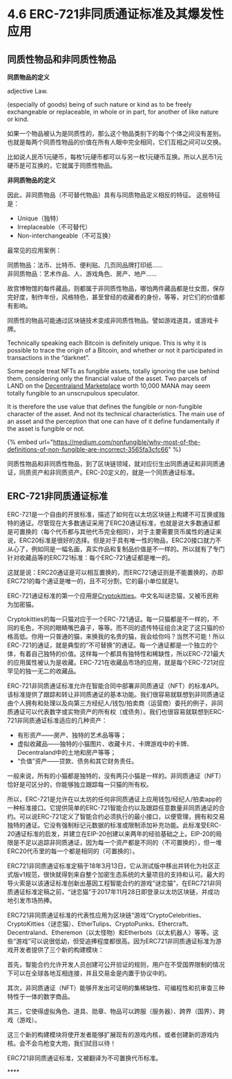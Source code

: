 # 4.6 ERC-721非同质通证标准及其爆发性应用

## **同质性物品和非同质性物品**

**同质物品的定义**

adjective Law. 

\(especially of goods\) being of such nature or kind as to be freely exchangeable or replaceable, in whole or in part, for another of like nature or kind.

如果一个物品被认为是同质性的，那么这个物品类别下的每个个体之间没有差别。也就是每两个同质性物品的价值在所有人眼中完全相同，它们互相之间可以交换。

比如说人民币1元硬币，每枚1元硬币都可以与另一枚1元硬币互换。所以人民币1元硬币是可互换的，它就属于同质性物品。

**非同质物品的定义**

因此，非同质物品（不可替代物品）具有与同质物品定义相反的特征。 这些特征是：

* Unique（独特）
* Irreplaceable（不可替代）
* Non-interchangeable（不可互换）

最常见的应用案例：

同质物品：法币、比特币、便利贴、几页同品牌打印纸……  
非同质物品：艺术作品、人、游戏角色、房产、地产……

故宫博物馆的每件藏品，则都属于非同质性物品，哪怕两件藏品都是仕女图，保存完好度，制作年份，风格特色，甚至曾经的收藏者的身份，等等，对它们的价值都有影响。

同质性的物品可能通过区块链技术变成非同质性物品。譬如游戏道具，或游戏卡牌。

Technically speaking each Bitcoin is definitely unique. This is why it is possible to trace the origin of a Bitcoin, and whether or not it participated in transactions in the “darknet”.

Some people treat NFTs as fungible assets, totally ignoring the use behind them, considering only the financial value of the asset. Two parcels of LAND on the [Decentraland Marketplace](https://market.decentraland.org/) worth 10,000 MANA may seem totally fungible to an unscrupulous speculator.

It is therefore the use value that defines the fungible or non-fungible character of the asset. And not its technical characteristics. The main use of an asset and the perception that one can have of it define fundamentally if the asset is fungible or not.

{% embed url="https://medium.com/nonfungible/why-most-of-the-definitions-of-non-fungible-are-incorrect-3565fa3cfc66" %}

同质性物品和非同质性物品，到了区块链领域，就对应衍生出同质通证和非同质通证，同质资产和非同质资产。ERC-20定义的，就是一个同质通证标准。

## ERC-721非同质通证标准

ERC-721是一个自由的开放标准，描述了如何在以太坊区块链上构建不可互换或独特的通证。尽管现在大多数通证采用了ERC20通证标准，也就是说大多数通证都是可置换的（每个代币都与其他代币完全相同），对于主要需要货币属性的通证来说，ERC20标准是很好的选择。但是对于具有唯一性的物品，ERC20接口就力不从心了，例如同是一幅名画，真实作品和复制品价值是不一样的。所以就有了专门针对收藏品等的ERC721标准：每个ERC-721通证都是唯一的。

这就是说：ERC20通证是可以相互置换的，而ERC721通证则是不能置换的，亦即ERC721的每个通证是唯一的，且不可分割，它的最小单位就是1。

ERC-721通证标准的第一个应用是[Cryptokitties](https://www.cryptokitties.co/)。中文名叫谜恋猫，又被币民称为加密猫。

Cryptokitties的每一只猫对应于一个ERC-721通证。每一只猫都是不一样的，不同的毛色，不同的眼睛嘴巴鼻子，等等。而不同的遗传特征组合决定了这只猫的价格高低。你用一只普通的猫，来换我的名贵的猫，我会给你吗？当然不可能！所以ERC-721的通证，就是典型的“不可替换”的通证。每一个通证都是一个独立的个体，有着自己独特的价值。这样每一个都具有独特性和稀缺性，所以ERC-721最大的应用属性被认为是收藏。ERC-721在收藏品市场的应用，就是每个ERC-721对应罕见的独一无二的收藏品。

ERC-721非同质通证标准允许在智能合同中部署非同质通证（NFT）的标准API。该标准提供了跟踪和转让非同质通证的基本功能。我们很容易就联想到非同质通证由个人拥有和处理以及向第三方经纪人/钱包/拍卖商（运营商）委托的例子，非同质通证可以代表数字或实物资产的所有权（或债务）。我们也很容易就联想到ERC-721非同质通证标准适应的几种资产：

* 有形资产——房产、独特的艺术品等等；
* 虚拟收藏品——独特的小猫图片、收藏卡片、卡牌游戏中的卡牌、Decentraland中的土地和房产等等；
* “负值”资产——贷款、债务和其它财务责任。

一般来说，所有的小猫都是独特的，没有两只小猫是一样的。非同质通证（NFT）恰好是可区分的，你能够独立跟踪每一只猫的所有权。

所以，ERC-721是允许在以太坊的任何非同质通证上应用钱包/经纪人/拍卖app的一种标准接口。它提供简单的ERC-721智能合约以及跟踪任意数量非同质通证的合约。可以说ERC-721定义了智能合约必须执行的最小接口，以便管理，拥有和交易独特的通证。它没有强制标记元数据的标准或限制添加补充功能。此标准受ERC-20通证标准的启发，并建立在EIP-20创建以来两年的经验基础之上。EIP-20的局限是不足以追踪非同质通证，因为每一个资产都是不同的（不可置换的），但一堆ERC20代币里的每一个都是相同的（可置换的）。

ERC721非同质通证标准定稿于18年3月13日，它从测试版中移出并转化为社区正式版v1规范，很快就得到来自整个加密生态系统的大量项目的支持和认可。最大的导火索是以该通证标准创新出基因工程智能合约的游戏“谜恋猫”，在ERC721非同质通证标准定稿之前，“谜恋猫”于2017年11月28日即登录以太坊区块链，并成功地引发市场热捧。

ERC721非同质通证标准的代表性应用为区块链“游戏”CryptoCelebrities、CryptoKitties（谜恋猫）、EtherTulips、CryptoPunks、Ethercraft、Decentraland、Etheremon（以太怪物）和Etherbots（以太机器人）等等。这些“游戏”可以说很低幼，但受追捧程度都很高。因为ERC721非同质通证标准为游戏开发者提供了三个新的构建模块：

首先，智能合约允许开发人员创建可公开验证的规则，用户在不受国界限制的情况下可以在全球各地互相连接，并且交易金是内置于协议中的。

其次，非同质通证（NFT）能够开发出可证明的集稀缺性、可编程性和抗审查三种特性于一体的数字商品。

其三，它使得虚拟角色、道具、勋章、物品可以跨服（服务器）、跨界（国界）、跨戏（游戏）。

这三个新的构建模块将使开发者能够扩展现有的游戏内核，或者创建新的游戏内核。会不会鸟枪变大炮，我们拭目以待！

ERC721非同质通证标准，又被翻译为不可置换代币标准。

\*\*\*\*

